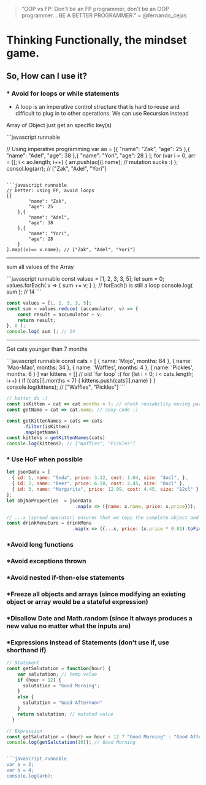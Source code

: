 > "OOP vs FP: Don't be an FP programmer, don't be an OOP programmer... BE A BETTER PROGRAMMER."
> ~ @fernando_cejas

# Thinking Functionally, the mindset game. 

## So, How can I use it?

### * Avoid for loops or while statements
* A loop is an imperative control structure that is hard to reuse and difficult to plug in to other operations. We can use Recursion instead

<p>Array of Object just get an specific key(s)</p>
```javascript runnable

// Using imperative programming
var ao = [{
        "name": "Zak",
        "age": 25
    },{
        "name": "Adel",
        "age": 38
    },{
        "name": "Yori",
        "age": 28
    }
];
for (var i = 0, arr = []; i < ao.length; i++) {
  arr.push(ao[i].name); // mutation sucks :(
};  
consol.log(arr); // ["Zak", "Adel", "Yori"]

```

```javascript runnable
// better: using FP, avoid loops
[{
        "name": "Zak",
        "age": 25
    },{
        "name": "Adel",
        "age": 38
    },{
        "name": "Yori",
        "age": 28
    }
].map((x)=> x.name); // ["Zak", "Adel", "Yori"]

```

***

<p>sum all values of the Array</p>
```javascript runnable
const values = [1, 2, 3, 3, 5];
let sum = 0;
values.forEach( v => { sum += v; } ); // forEach() is still a loop
console.log( sum ); // 14
```

```javascript runnable
const values = [1, 2, 3, 3, 5];
const sum = values.reduce( (accumulator, v) => {
    const result = accumulator + v;
    return result;
}, 0 );
console.log( sum ); // 14
```

***

<p>Get cats younger than 7 months</p>
```javascript runnable
const cats = [
  { name: 'Mojo',    months: 84 },
  { name: 'Mao-Mao', months: 34 },
  { name: 'Waffles', months: 4 },
  { name: 'Pickles', months: 6 }
]
var kittens = []
// old `for loop` :(
for (let i = 0; i < cats.length; i++) {
  if (cats[i].months < 7) {
    kittens.push(cats[i].name)
  }
}
console.log(kittens); // ["Waffles", "Pickles"]
```

```javascript runnable
// better do :)
const isKitten = cat => cat.months < 7; // check reusability moving parts! 
const getName = cat => cat.name; // sexy code :)

const getKittenNames = cats => cats
      .filter(isKitten)
      .map(getName)
const kittens = getKittenNames(cats)
console.log(kittens); // ["Waffles", "Pickles"]
```

### * Use HoF when possible

```javascript runnable
let jsonData = [
  { id: 1, name: "Soda", price: 3.12, cost: 1.04, size: "4ocl", },
  { id: 2, name: "Beer", price: 6.50, cost: 2.45, size: "8ocl" },
  { id: 3, name: "Margarita", price: 12.99, cost: 4.45, size: "12cl" }
];
let objNoProperties  = jsonData
                         .map(x => ({name: x.name, price: x.price}));
```

```javascript runnable
// ...x (spread operator) ensures that we copy the complete object and its properties while only modifying the price value. 
const drinkMenuEuro = drinkMenu
                        .map(x => ({...x, price: (x.price * 0.81).toFixed(2)}))
```


### *Avoid long functions

### *Avoid exceptions thrown

### *Avoid nested if-then-else statements

### *Freeze all objects and arrays (since modifying an existing object or array would be a stateful expression)

### *Disallow Date and Math.random (since it always produces a new value no matter what the inputs are)

### *Expressions instead of Statements (don't use if, use shorthand if)

```javascript runnable
// Statement
const getSalutation = function(hour) {
    var salutation; // temp value
    if (hour < 12) {
      salutation = "Good Morning";
    }
    else {
      salutation = "Good Afternoon"
    }
    return salutation; // mutated value
  } 
```

```javascript runnable
// Expression
const getSalutation = (hour) => hour < 12 ? "Good Morning" : "Good Afternoon";
console.log(getSalutation(10)); // Good Morning


```javascript runnable
var a = 2;
var b = 4;
console.log(a+b);
```
